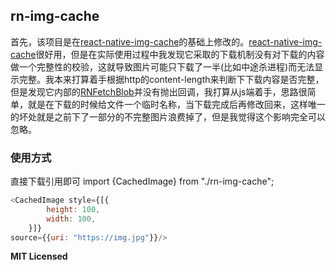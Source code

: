 ## rn-img-cache

首先，该项目是在[react-native-img-cache](https://github.com/wcandillon/react-native-img-cache)的基础上修改的。[react-native-img-cache](https://github.com/wcandillon/react-native-img-cache)很好用，但是在实际使用过程中我发现它采取的下载机制没有对下载的内容做一个完整性的校验，这就导致图片可能只下载了一半(比如中途杀进程)而无法显示完整。我本来打算着手根据http的content-length来判断下下载内容是否完整，但是发现它内部的[RNFetchBlob](https://github.com/joltup/rn-fetch-blob)并没有抛出回调，我打算从js端着手，思路很简单，就是在下载的时候给文件一个临时名称，当下载完成后再修改回来，这样唯一的坏处就是之前下了一部分的不完整图片浪费掉了，但是我觉得这个影响完全可以忽略。

### 使用方式

直接下载引用即可
import {CachedImage}            from "./rn-img-cache";

```js
<CachedImage style={[{
        height: 100,
        width: 100,
	}]}
source={{uri: "https://img.jpg"}}/>
```



**MIT Licensed**